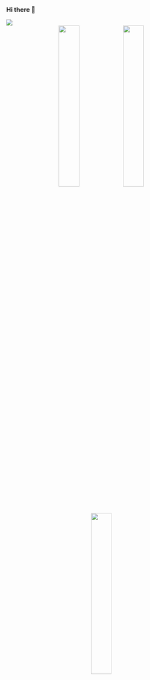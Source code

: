 ### Hi there 👋

<img src="https://komarev.com/ghpvc/?username=arjuneyy"/>
<div align="center">
  <img width="33%" src="https://github-readme-stats.vercel.app/api/top-langs/?username=arjuneyy&count_private=true&layout=compact&border_radius=5" />
  <img  width="33%" src="https://github-readme-stats.vercel.app/api?username=arjuneyy&show_icons=true&border_radius=5"/>

  <img width="33%" src="https://github-readme-streak-stats.herokuapp.com/?user=arjuneyy&border_radius=5" />
</div>


<!--
**arjuneyy/arjuneyy** is a ✨ _special_ ✨ repository because its `README.md` (this file) appears on your GitHub profile.

Here are some ideas to get you started:

- 🔭 I’m currently working on ...
- 🌱 I’m currently learning ...
- 👯 I’m looking to collaborate on ...
- 🤔 I’m looking for help with ...
- 💬 Ask me about ...
- 📫 How to reach me: ...
- 😄 Pronouns: ...
- ⚡ Fun fact: ...
-->
